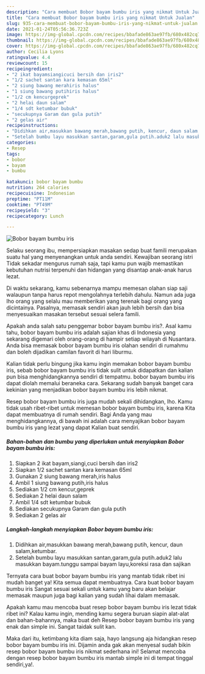 ```yaml
---
description: "Cara membuat Bobor bayam bumbu iris yang nikmat Untuk Jualan"
title: "Cara membuat Bobor bayam bumbu iris yang nikmat Untuk Jualan"
slug: 935-cara-membuat-bobor-bayam-bumbu-iris-yang-nikmat-untuk-jualan
date: 2021-01-24T05:56:36.723Z
image: https://img-global.cpcdn.com/recipes/bbafade863ae97fb/680x482cq70/bobor-bayam-bumbu-iris-foto-resep-utama.jpg
thumbnail: https://img-global.cpcdn.com/recipes/bbafade863ae97fb/680x482cq70/bobor-bayam-bumbu-iris-foto-resep-utama.jpg
cover: https://img-global.cpcdn.com/recipes/bbafade863ae97fb/680x482cq70/bobor-bayam-bumbu-iris-foto-resep-utama.jpg
author: Cecilia Lyons
ratingvalue: 4.4
reviewcount: 15
recipeingredient:
- "2 ikat bayamsiangicuci bersih dan iris2"
- "1/2 sachet santan kara kemasan 65ml"
- "2 siung bawang merahiris halus"
- "1 siung bawang putihiris halus"
- "1/2 cm kencurgeprek"
- "2 helai daun salam"
- "1/4 sdt ketumbar bubuk"
- "secukupnya Garam dan gula putih"
- "2 gelas air"
recipeinstructions:
- "Didihkan air,masukkan bawang merah,bawang putih, kencur, daun salam,ketumbar."
- "Setelah bumbu layu masukkan santan,garam,gula putih.aduk2 lalu masukkan bayam.tunggu sampai bayam layu,koreksi rasa dan sajikan"
categories:
- Resep
tags:
- bobor
- bayam
- bumbu

katakunci: bobor bayam bumbu 
nutrition: 264 calories
recipecuisine: Indonesian
preptime: "PT11M"
cooktime: "PT49M"
recipeyield: "3"
recipecategory: Lunch

---
```



![Bobor bayam bumbu iris](https://img-global.cpcdn.com/recipes/bbafade863ae97fb/680x482cq70/bobor-bayam-bumbu-iris-foto-resep-utama.jpg)

Selaku seorang ibu, mempersiapkan masakan sedap buat famili merupakan suatu hal yang menyenangkan untuk anda sendiri. Kewajiban seorang istri Tidak sekadar mengurus rumah saja, tapi kamu pun wajib memastikan kebutuhan nutrisi terpenuhi dan hidangan yang disantap anak-anak harus lezat.

Di waktu  sekarang, kamu sebenarnya mampu memesan olahan siap saji walaupun tanpa harus repot mengolahnya terlebih dahulu. Namun ada juga lho orang yang selalu mau memberikan yang terenak bagi orang yang dicintainya. Pasalnya, memasak sendiri akan jauh lebih bersih dan bisa menyesuaikan masakan tersebut sesuai selera famili. 



Apakah anda salah satu penggemar bobor bayam bumbu iris?. Asal kamu tahu, bobor bayam bumbu iris adalah sajian khas di Indonesia yang sekarang digemari oleh orang-orang di hampir setiap wilayah di Nusantara. Anda bisa memasak bobor bayam bumbu iris olahan sendiri di rumahmu dan boleh dijadikan camilan favorit di hari liburmu.

Kalian tidak perlu bingung jika kamu ingin memakan bobor bayam bumbu iris, sebab bobor bayam bumbu iris tidak sulit untuk didapatkan dan kalian pun bisa menghidangkannya sendiri di tempatmu. bobor bayam bumbu iris dapat diolah memalui beraneka cara. Sekarang sudah banyak banget cara kekinian yang menjadikan bobor bayam bumbu iris lebih nikmat.

Resep bobor bayam bumbu iris juga mudah sekali dihidangkan, lho. Kamu tidak usah ribet-ribet untuk memesan bobor bayam bumbu iris, karena Kita dapat membuatnya di rumah sendiri. Bagi Anda yang mau menghidangkannya, di bawah ini adalah cara menyajikan bobor bayam bumbu iris yang lezat yang dapat Kalian buat sendiri.

<!--inarticleads1-->

##### Bahan-bahan dan bumbu yang diperlukan untuk menyiapkan Bobor bayam bumbu iris:

1. Siapkan 2 ikat bayam,siangi,cuci bersih dan iris2
1. Siapkan 1/2 sachet santan kara kemasan 65ml
1. Gunakan 2 siung bawang merah,iris halus
1. Ambil 1 siung bawang putih,iris halus
1. Sediakan 1/2 cm kencur,geprek
1. Sediakan 2 helai daun salam
1. Ambil 1/4 sdt ketumbar bubuk
1. Sediakan secukupnya Garam dan gula putih
1. Sediakan 2 gelas air




<!--inarticleads2-->

##### Langkah-langkah menyiapkan Bobor bayam bumbu iris:

1. Didihkan air,masukkan bawang merah,bawang putih, kencur, daun salam,ketumbar.
1. Setelah bumbu layu masukkan santan,garam,gula putih.aduk2 lalu masukkan bayam.tunggu sampai bayam layu,koreksi rasa dan sajikan




Ternyata cara buat bobor bayam bumbu iris yang mantab tidak ribet ini mudah banget ya! Kita semua dapat membuatnya. Cara buat bobor bayam bumbu iris Sangat sesuai sekali untuk kamu yang baru akan belajar memasak maupun juga bagi kalian yang sudah lihai dalam memasak.

Apakah kamu mau mencoba buat resep bobor bayam bumbu iris lezat tidak ribet ini? Kalau kamu ingin, mending kamu segera buruan siapin alat-alat dan bahan-bahannya, maka buat deh Resep bobor bayam bumbu iris yang enak dan simple ini. Sangat taidak sulit kan. 

Maka dari itu, ketimbang kita diam saja, hayo langsung aja hidangkan resep bobor bayam bumbu iris ini. Dijamin anda gak akan menyesal sudah bikin resep bobor bayam bumbu iris nikmat sederhana ini! Selamat mencoba dengan resep bobor bayam bumbu iris mantab simple ini di tempat tinggal sendiri,ya!.

